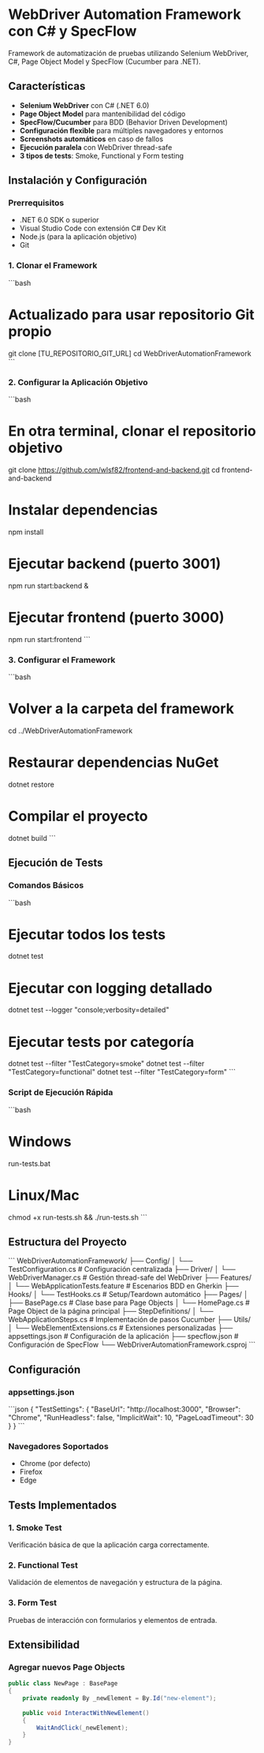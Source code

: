 # WebDriver Automation Framework con C# y SpecFlow

Framework de automatización de pruebas utilizando Selenium WebDriver, C#, Page Object Model y SpecFlow (Cucumber para .NET).

## Características

- **Selenium WebDriver** con C# (.NET 6.0)
- **Page Object Model** para mantenibilidad del código
- **SpecFlow/Cucumber** para BDD (Behavior Driven Development)
- **Configuración flexible** para múltiples navegadores y entornos
- **Screenshots automáticos** en caso de fallos
- **Ejecución paralela** con WebDriver thread-safe
- **3 tipos de tests**: Smoke, Functional y Form testing

## Instalación y Configuración

### Prerrequisitos
- .NET 6.0 SDK o superior
- Visual Studio Code con extensión C# Dev Kit
- Node.js (para la aplicación objetivo)
- Git

### 1. Clonar el Framework
\`\`\`bash
# <CHANGE> Actualizado para usar repositorio Git propio
git clone [TU_REPOSITORIO_GIT_URL]
cd WebDriverAutomationFramework
\`\`\`

### 2. Configurar la Aplicación Objetivo
\`\`\`bash
# En otra terminal, clonar el repositorio objetivo
git clone https://github.com/wlsf82/frontend-and-backend.git
cd frontend-and-backend

# Instalar dependencias
npm install

# Ejecutar backend (puerto 3001)
npm run start:backend &

# Ejecutar frontend (puerto 3000)  
npm run start:frontend
\`\`\`

### 3. Configurar el Framework
\`\`\`bash
# Volver a la carpeta del framework
cd ../WebDriverAutomationFramework

# Restaurar dependencias NuGet
dotnet restore

# Compilar el proyecto
dotnet build
\`\`\`

## Ejecución de Tests

### Comandos Básicos
\`\`\`bash
# Ejecutar todos los tests
dotnet test

# Ejecutar con logging detallado
dotnet test --logger "console;verbosity=detailed"

# Ejecutar tests por categoría
dotnet test --filter "TestCategory=smoke"
dotnet test --filter "TestCategory=functional"
dotnet test --filter "TestCategory=form"
\`\`\`

### Script de Ejecución Rápida
\`\`\`bash
# Windows
run-tests.bat

# Linux/Mac
chmod +x run-tests.sh && ./run-tests.sh
\`\`\`

## Estructura del Proyecto

\`\`\`
WebDriverAutomationFramework/
├── Config/
│   └── TestConfiguration.cs      # Configuración centralizada
├── Driver/
│   └── WebDriverManager.cs       # Gestión thread-safe del WebDriver
├── Features/
│   └── WebApplicationTests.feature # Escenarios BDD en Gherkin
├── Hooks/
│   └── TestHooks.cs              # Setup/Teardown automático
├── Pages/
│   ├── BasePage.cs               # Clase base para Page Objects
│   └── HomePage.cs               # Page Object de la página principal
├── StepDefinitions/
│   └── WebApplicationSteps.cs    # Implementación de pasos Cucumber
├── Utils/
│   └── WebElementExtensions.cs   # Extensiones personalizadas
├── appsettings.json              # Configuración de la aplicación
├── specflow.json                 # Configuración de SpecFlow
└── WebDriverAutomationFramework.csproj
\`\`\`

## Configuración

### appsettings.json
\`\`\`json
{
  "TestSettings": {
    "BaseUrl": "http://localhost:3000",
    "Browser": "Chrome",
    "RunHeadless": false,
    "ImplicitWait": 10,
    "PageLoadTimeout": 30
  }
}
\`\`\`

### Navegadores Soportados
- Chrome (por defecto)
- Firefox
- Edge

## Tests Implementados

### 1. Smoke Test
Verificación básica de que la aplicación carga correctamente.

### 2. Functional Test  
Validación de elementos de navegación y estructura de la página.

### 3. Form Test
Pruebas de interacción con formularios y elementos de entrada.

## Extensibilidad

### Agregar nuevos Page Objects
```csharp
public class NewPage : BasePage
{
    private readonly By _newElement = By.Id("new-element");
    
    public void InteractWithNewElement()
    {
        WaitAndClick(_newElement);
    }
}
